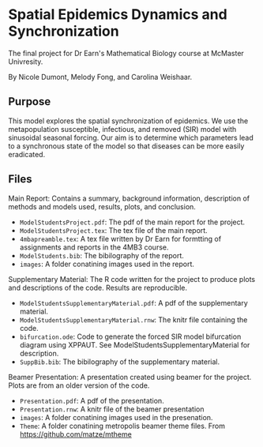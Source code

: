 # Spatial Epidemics Dynamics and Synchronization
The final project for Dr Earn's Mathematical Biology course at McMaster Univresity.

By Nicole Dumont, Melody Fong, and Carolina Weishaar.

## Purpose
This model explores the spatial synchronization of epidemics. We use the metapopulation susceptible, infectious, and removed (SIR) model with sinusoidal seasonal forcing. Our aim is to determine which parameters lead to a synchronous state of the model so that diseases can be more easily eradicated. 

## Files
Main Report: Contains a summary, background information, description of methods and models used, results, plots, and conclusion.
  * `ModelStudentsProject.pdf`: The pdf of the main report for the project. 
  * `ModelStudentsProject.tex`: The tex file of the main report.
  * `4mbapreamble.tex`: A tex file written by Dr Earn for formtting of assignments and reports in the 4MB3 course.
  * `ModelStudents.bib`: The bibilography of the report.
  * `images`: A folder conatining images used in the report.
  
Supplementary Material: The R code written for the project to produce plots and descriptions of the code. Results are reproducible. 
  * `ModelStudentsSupplementaryMaterial.pdf`: A pdf of the supplementary material.
  * `ModelStudentsSupplementaryMaterial.rnw`: The knitr file containing the code. 
  * `bifurcation.ode`: Code to generate the forced SIR model bifurcation diagram using XPPAUT. See ModelStudentsSupplementaryMaterial for description.
  * `SuppBib.bib`: The bibilography of the supplementary material.
  
Beamer Presentation: A presentation created using beamer for the project. Plots are from an older version of the code.
  * `Presentation.pdf`: A pdf of the presentation.
  * `Presentation.rnw`: A knitr file of the beamer presentation
  * `images`: A folder conatining images used in the presenation.
  * `Theme`: A folder conatining metropolis beamer theme files. From https://github.com/matze/mtheme

